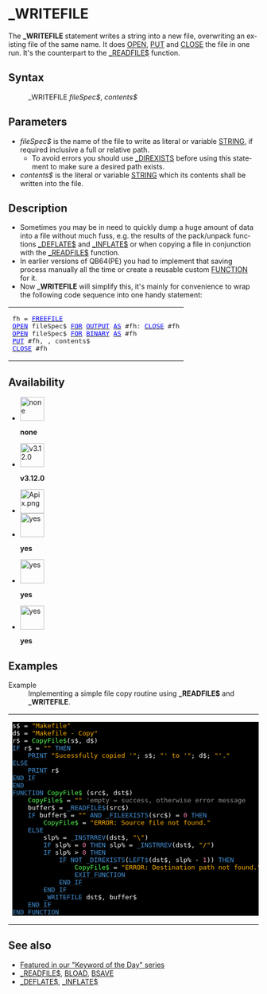 <style>pre.codeide, pre.outputfixed, .outputcrt0 { background-color: #000 !important; color: #FFF !important; }</style><!DOCTYPE html>
<html class="client-nojs" dir="ltr" lang="en">
<head>
<title>_WRITEFILE - QB64 Phoenix Edition Wiki</title>
</head>
<body class="mediawiki ltr sitedir-ltr mw-hide-empty-elt ns-0 ns-subject page-WRITEFILE rootpage-WRITEFILE skin-vector action-view skin-vector-legacy vector-feature-language-in-header-enabled vector-feature-language-in-main-page-header-disabled vector-feature-language-alert-in-sidebar-disabled vector-feature-sticky-header-disabled vector-feature-sticky-header-edit-disabled vector-feature-table-of-contents-disabled vector-feature-visual-enhancement-next-disabled">
<div class="mw-body" id="content" role="main">
<a id="top"></a>
<h1 class="firstHeading mw-first-heading" id="firstHeading">_WRITEFILE</h1>
<div class="vector-body" id="bodyContent">
<div class="mw-body-content mw-content-ltr" dir="ltr" id="mw-content-text" lang="en"><div class="mw-parser-output"><p>The <b>_WRITEFILE</b> statement writes a string into a new file, overwriting an existing file of the same name. It does <a href="OPEN" title="OPEN">OPEN</a>, <a href="PUT" title="PUT">PUT</a> and <a href="CLOSE" title="CLOSE">CLOSE</a> the file in one run. It's the counterpart to the <a href="READFILE$" title="READFILE$">_READFILE$</a> function.
</p>
<h2><span class="mw-headline" id="Syntax">Syntax</span></h2>
<dl><dd><a class="mw-selflink selflink">_WRITEFILE</a> <i>fileSpec$</i>, <i>contents$</i></dd></dl>
<p>
</p>
<h2><span class="mw-headline" id="Parameters">Parameters</span></h2>
<ul><li><i>fileSpec$</i> is the name of the file to write as literal or variable <a href="STRING" title="STRING">STRING</a>, if required inclusive a full or relative path.
<ul><li>To avoid errors you should use <a href="DIREXISTS" title="DIREXISTS">_DIREXISTS</a> before using this statement to make sure a desired path exists.</li></ul></li>
<li><i>contents$</i> is the literal or variable <a href="STRING" title="STRING">STRING</a> which its contents shall be written into the file.</li></ul>
<p>
</p>
<h2><span class="mw-headline" id="Description">Description</span></h2>
<ul><li>Sometimes you may be in need to quickly dump a huge amount of data into a file without much fuss, e.g. the results of the pack/unpack functions <a href="DEFLATE$" title="DEFLATE$">_DEFLATE$</a> and <a href="INFLATE$" title="INFLATE$">_INFLATE$</a> or when copying a file in conjunction with the <a href="READFILE$" title="READFILE$">_READFILE$</a> function.</li>
<li>In earlier versions of QB64(PE) you had to implement that saving process manually all the time or create a reusable custom <a href="FUNCTION" title="FUNCTION">FUNCTION</a> for it.</li>
<li>Now <b>_WRITEFILE</b> will simplify this, it's mainly for convenience to wrap the following code sequence into one handy statement:</li></ul>
<table cellpadding="5px" width="100%">
<tbody><tr>
<td><pre class="outputtext">fh = <a href="FREEFILE" title="FREEFILE"><span style="color:blue;">FREEFILE</span></a>
<a href="OPEN" title="OPEN"><span style="color:blue;">OPEN</span></a> fileSpec$ <a href="FOR" title="FOR"><span style="color:blue;">FOR</span></a> <a class="mw-redirect" href="OUTPUT" title="OUTPUT"><span style="color:blue;">OUTPUT</span></a> <a href="AS" title="AS"><span style="color:blue;">AS</span></a> #fh: <a href="CLOSE" title="CLOSE"><span style="color:blue;">CLOSE</span></a> #fh
<a href="OPEN" title="OPEN"><span style="color:blue;">OPEN</span></a> fileSpec$ <a href="FOR" title="FOR"><span style="color:blue;">FOR</span></a> <a class="mw-redirect" href="BINARY" title="BINARY"><span style="color:blue;">BINARY</span></a> <a href="AS" title="AS"><span style="color:blue;">AS</span></a> #fh
<a href="PUT" title="PUT"><span style="color:blue;">PUT</span></a> #fh, , contents$
<a href="CLOSE" title="CLOSE"><span style="color:blue;">CLOSE</span></a> #fh
</pre>
</td></tr></tbody></table>
<p>
</p>
<h2><span class="mw-headline" id="Availability">Availability</span></h2>
<ul class="gallery mw-gallery-nolines">
<li class="gallerybox" style="width: 53px"><div style="width: 53px">
<div class="thumb" style="width: 48px;"><div style="margin:0px auto;"><a class="image" href="File:Qb64.png" title="none"><img alt="none" decoding="async" height="48" src="/qb64wiki/images/9/91/Qb64.png" width="48"/></a></div></div>
<div class="gallerytext">
<p><b>none</b>
</p>
</div>
</div></li>
<li class="gallerybox" style="width: 53px"><div style="width: 53px">
<div class="thumb" style="width: 48px;"><div style="margin:0px auto;"><a class="image" href="File:Qbpe.png" title="v3.12.0"><img alt="v3.12.0" decoding="async" height="48" src="/qb64wiki/images/0/07/Qbpe.png" width="48"/></a></div></div>
<div class="gallerytext">
<p><b>v3.12.0</b>
</p>
</div>
</div></li>
<li class="gallerybox" style="width: 53px"><div style="width: 53px">
<div class="thumb" style="width: 48px;"><div style="margin:0px auto;"><a class="image" href="File:Apix.png"><img alt="Apix.png" decoding="async" height="48" src="/qb64wiki/images/5/5f/Apix.png" width="48"/></a></div></div>
<div class="gallerytext">
</div>
</div></li>
<li class="gallerybox" style="width: 53px"><div style="width: 53px">
<div class="thumb" style="width: 48px;"><div style="margin:0px auto;"><a class="image" href="File:Win.png" title="yes"><img alt="yes" decoding="async" height="48" src="/qb64wiki/images/2/29/Win.png" width="48"/></a></div></div>
<div class="gallerytext">
<p><b>yes</b>
</p>
</div>
</div></li>
<li class="gallerybox" style="width: 53px"><div style="width: 53px">
<div class="thumb" style="width: 48px;"><div style="margin:0px auto;"><a class="image" href="File:Lnx.png" title="yes"><img alt="yes" decoding="async" height="48" src="/qb64wiki/images/7/7a/Lnx.png" width="48"/></a></div></div>
<div class="gallerytext">
<p><b>yes</b>
</p>
</div>
</div></li>
<li class="gallerybox" style="width: 53px"><div style="width: 53px">
<div class="thumb" style="width: 48px;"><div style="margin:0px auto;"><a class="image" href="File:Osx.png" title="yes"><img alt="yes" decoding="async" height="48" src="/qb64wiki/images/2/22/Osx.png" width="48"/></a></div></div>
<div class="gallerytext">
<p><b>yes</b>
</p>
</div>
</div></li>
</ul>
<p>
</p>
<h2><span class="mw-headline" id="Examples">Examples</span></h2>
<dl><dt>Example</dt>
<dd>Implementing a simple file copy routine using <b>_READFILE$</b> and <b>_WRITEFILE</b>.</dd></dl>
<table cellpadding="15px" width="100%">
<tbody><tr>
<td><pre class="codeide">s$ = <span style="color:#FFB100;">"Makefile"</span>
d$ = <span style="color:#FFB100;">"Makefile - Copy"</span>
r$ = <span style="color:#55FF55;">CopyFile$</span>(s$, d$)
<a class="mw-redirect" href="IF" title="IF"><span style="color:#4593D8;">IF</span></a> r$ = <span style="color:#FFB100;">""</span> <a href="THEN" title="THEN"><span style="color:#4593D8;">THEN</span></a>
    <a href="PRINT" title="PRINT"><span style="color:#4593D8;">PRINT</span></a> <span style="color:#FFB100;">"Sucessfully copied '"</span>; s$; <span style="color:#FFB100;">"' to '"</span>; d$; <span style="color:#FFB100;">"'."</span>
<a href="ELSE" title="ELSE"><span style="color:#4593D8;">ELSE</span></a>
    <a href="PRINT" title="PRINT"><span style="color:#4593D8;">PRINT</span></a> r$
<a class="mw-redirect" href="END_IF" title="END IF"><span style="color:#4593D8;">END IF</span></a>
<a href="END" title="END"><span style="color:#4593D8;">END</span></a>
<a href="FUNCTION" title="FUNCTION"><span style="color:#4593D8;">FUNCTION</span></a> <span style="color:#55FF55;">CopyFile$</span> (src$, dst$)
    <span style="color:#55FF55;">CopyFile$</span> = <span style="color:#FFB100;">""</span> <span style="color:#919191;">'empty = success, otherwise error message</span>
    buffer$ = <a href="READFILE$" title="READFILE$"><span style="color:#4593D8;">_READFILE$</span></a>(src$)
    <a class="mw-redirect" href="IF" title="IF"><span style="color:#4593D8;">IF</span></a> buffer$ = <span style="color:#FFB100;">""</span> <a href="AND_(boolean)" title="AND (boolean)"><span style="color:#4593D8;">AND</span></a> <a href="FILEEXISTS" title="FILEEXISTS"><span style="color:#4593D8;">_FILEEXISTS</span></a>(src$) = <span style="color:#F580B1;">0</span> <a href="THEN" title="THEN"><span style="color:#4593D8;">THEN</span></a>
        <span style="color:#55FF55;">CopyFile$</span> = <span style="color:#FFB100;">"ERROR: Source file not found."</span>
    <a href="ELSE" title="ELSE"><span style="color:#4593D8;">ELSE</span></a>
        slp% = <a href="INSTRREV" title="INSTRREV"><span style="color:#4593D8;">_INSTRREV</span></a>(dst$, <span style="color:#FFB100;">"\"</span>)
        <a class="mw-redirect" href="IF" title="IF"><span style="color:#4593D8;">IF</span></a> slp% = <span style="color:#F580B1;">0</span> <a href="THEN" title="THEN"><span style="color:#4593D8;">THEN</span></a> slp% = <a href="INSTRREV" title="INSTRREV"><span style="color:#4593D8;">_INSTRREV</span></a>(dst$, <span style="color:#FFB100;">"/"</span>)
        <a class="mw-redirect" href="IF" title="IF"><span style="color:#4593D8;">IF</span></a> slp% &gt; <span style="color:#F580B1;">0</span> <a href="THEN" title="THEN"><span style="color:#4593D8;">THEN</span></a>
            <a class="mw-redirect" href="IF" title="IF"><span style="color:#4593D8;">IF</span></a> <a href="NOT" title="NOT"><span style="color:#4593D8;">NOT</span></a> <a href="DIREXISTS" title="DIREXISTS"><span style="color:#4593D8;">_DIREXISTS</span></a>(<a href="LEFT$" title="LEFT$"><span style="color:#4593D8;">LEFT$</span></a>(dst$, slp% - <span style="color:#F580B1;">1</span>)) <a href="THEN" title="THEN"><span style="color:#4593D8;">THEN</span></a>
                <span style="color:#55FF55;">CopyFile$</span> = <span style="color:#FFB100;">"ERROR: Destination path not found."</span>
                <a href="EXIT_FUNCTION" title="EXIT FUNCTION"><span style="color:#4593D8;">EXIT FUNCTION</span></a>
            <a class="mw-redirect" href="END_IF" title="END IF"><span style="color:#4593D8;">END IF</span></a>
        <a class="mw-redirect" href="END_IF" title="END IF"><span style="color:#4593D8;">END IF</span></a>
        <a class="mw-selflink selflink"><span style="color:#4593D8;">_WRITEFILE</span></a> dst$, buffer$
    <a class="mw-redirect" href="END_IF" title="END IF"><span style="color:#4593D8;">END IF</span></a>
<a class="mw-redirect" href="END_FUNCTION" title="END FUNCTION"><span style="color:#4593D8;">END FUNCTION</span></a>
</pre>
</td></tr></tbody></table>
<p>
</p>
<h2><span class="mw-headline" id="See_also">See also</span></h2>
<ul><li><a class="external text" href="https://qb64phoenix.com/forum/showthread.php?tid=2713" rel="nofollow">Featured in our "Keyword of the Day" series</a></li>
<li><a href="READFILE$" title="READFILE$">_READFILE$</a>, <a href="BLOAD" title="BLOAD">BLOAD</a>, <a href="BSAVE" title="BSAVE">BSAVE</a></li>
<li><a href="DEFLATE$" title="DEFLATE$">_DEFLATE$</a>, <a href="INFLATE$" title="INFLATE$">_INFLATE$</a></li></ul>
<p>
</p>
<!-- 
NewPP limit report
Cached time: 20240714150401
Cache expiry: 86400
Reduced expiry: false
Complications: [show‐toc]
CPU time usage: 0.074 seconds
Real time usage: 0.103 seconds
Preprocessor visited node count: 555/1000000
Post‐expand include size: 4470/2097152 bytes
Template argument size: 1168/2097152 bytes
Highest expansion depth: 4/100
Expensive parser function count: 0/100
Unstrip recursion depth: 0/20
Unstrip post‐expand size: 2552/5000000 bytes
-->
<!--
Transclusion expansion time report (%,ms,calls,template)
100.00%   57.686      1 -total
  6.82%    3.933     31 Template:Cl
  5.80%    3.343     22 Template:Text
  4.07%    2.345      1 Template:CodeEnd
  4.00%    2.308      1 Template:PageExamples
  3.87%    2.230      1 Template:PageSyntax
  3.80%    2.195     12 Template:Cb
  3.67%    2.118      1 Template:Small
  3.46%    1.996      1 Template:PageNavigation
  3.44%    1.986      1 Template:PageSeeAlso
-->
<!-- Saved in parser cache with key qb64pnix_mw19894-mwmb_:pcache:idhash:1232-0!canonical and timestamp 20240714150401 and revision id 8946.
 -->
</div>
</div>
</div>
</div>
</body>
</html>